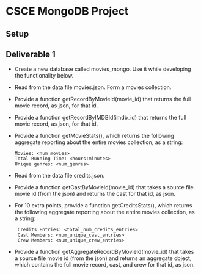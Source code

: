 # CSCE MongoDB Project

## Setup

## Deliverable 1
- Create a new database called movies_mongo. Use it while developing the functionality below.
- Read from the data file movies.json. Form a movies collection.
- Provide a function getRecordByMovieId(movie_id) that  returns the full movie record, as json, for that id.
- Provide a function getRecordByIMDBId(imdb_id) that returns the full movie record, as json, for that id.
- Provide a function getMovieStats(), which returns the following aggregate reporting about the entire movies collection, as a string:

      Movies: <num_movies>
      Total Running Time: <hours:minutes>
      Unique genres: <num_genres>

- Read from the data file credits.json.
- Provide a function getCastByMovieId(movie_id) that takes a source file movie id (from the json) and returns the cast for that id, as json.
- For 10 extra points, provide a function getCreditsStats(), which returns the following aggregate reporting about the entire movies collection, as a string:

       Credits Entries: <total_num_credits_entries>
       Cast Members: <num_unique_cast_entries>
       Crew Members: <num_unique_crew_entries>
       
- Provide a function getAggregateRecordByMovieId(movie_id) that takes a source file movie id (from the json) and returns an aggregate object, which contains the full movie record, cast, and crew for that id, as json.
